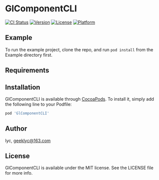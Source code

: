 # GlComponentCLI

[![CI Status](https://img.shields.io/travis/lyc/GlComponentCLI.svg?style=flat)](https://travis-ci.org/lyc/GlComponentCLI)
[![Version](https://img.shields.io/cocoapods/v/GlComponentCLI.svg?style=flat)](https://cocoapods.org/pods/GlComponentCLI)
[![License](https://img.shields.io/cocoapods/l/GlComponentCLI.svg?style=flat)](https://cocoapods.org/pods/GlComponentCLI)
[![Platform](https://img.shields.io/cocoapods/p/GlComponentCLI.svg?style=flat)](https://cocoapods.org/pods/GlComponentCLI)

## Example

To run the example project, clone the repo, and run `pod install` from the Example directory first.

## Requirements

## Installation

GlComponentCLI is available through [CocoaPods](https://cocoapods.org). To install
it, simply add the following line to your Podfile:

```ruby
pod 'GlComponentCLI'
```

## Author

lyc, geeklyc@163.com

## License

GlComponentCLI is available under the MIT license. See the LICENSE file for more info.
